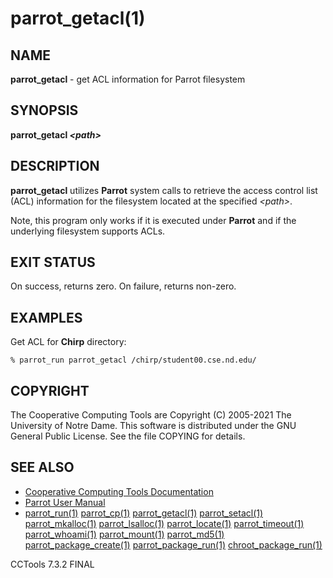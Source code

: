 






















# parrot_getacl(1)

## NAME
**parrot_getacl** - get ACL information for Parrot filesystem

## SYNOPSIS
**parrot_getacl _&lt;path&gt;_**

## DESCRIPTION
**parrot_getacl** utilizes **Parrot** system calls to retrieve the access
control list (ACL) information for the filesystem located at the specified
_&lt;path&gt;_.

Note, this program only works if it is executed under **Parrot** and if the
underlying filesystem supports ACLs.

## EXIT STATUS
On success, returns zero.  On failure, returns non-zero.

## EXAMPLES
Get ACL for **Chirp** directory:

```
% parrot_run parrot_getacl /chirp/student00.cse.nd.edu/
```

## COPYRIGHT
The Cooperative Computing Tools are Copyright (C) 2005-2021 The University of Notre Dame.  This software is distributed under the GNU General Public License.  See the file COPYING for details.

## SEE ALSO

- [Cooperative Computing Tools Documentation]("../index.html")
- [Parrot User Manual]("../parrot.html")
- [parrot_run(1)](parrot_run.md) [parrot_cp(1)](parrot_cp.md) [parrot_getacl(1)](parrot_getacl.md)  [parrot_setacl(1)](parrot_setacl.md)  [parrot_mkalloc(1)](parrot_mkalloc.md)  [parrot_lsalloc(1)](parrot_lsalloc.md)  [parrot_locate(1)](parrot_locate.md)  [parrot_timeout(1)](parrot_timeout.md)  [parrot_whoami(1)](parrot_whoami.md)  [parrot_mount(1)](parrot_mount.md)  [parrot_md5(1)](parrot_md5.md)  [parrot_package_create(1)](parrot_package_create.md)  [parrot_package_run(1)](parrot_package_run.md)  [chroot_package_run(1)](chroot_package_run.md)


CCTools 7.3.2 FINAL
